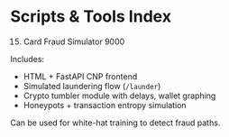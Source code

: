 # Scripts & Tools Index

15. Card Fraud Simulator 9000

Includes:
- HTML + FastAPI CNP frontend
- Simulated laundering flow (`/launder`)
- Crypto tumbler module with delays, wallet graphing
- Honeypots + transaction entropy simulation

Can be used for white-hat training to detect fraud paths.